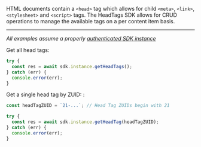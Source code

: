 HTML documents contain a `<head>` tag which allows for child `<meta>`, `<link>`, `<stylesheet>` and `<script>` tags. The HeadTags SDK allows for CRUD operations to manage the available tags on a per content item basis.

---

*All examples assume a properly [authenticated SDK instance](tools/node-sdk/instantiation)*


Get all head tags:
```JavaScript
try {
  const res = await sdk.instance.getHeadTags();
} catch (err) {
  console.error(err);
}
```

Get a single head tag by ZUID:
:
```JavaScript
const headTagZUID = `21-...`; // Head Tag ZUIDs begin with 21

try {
  const res = await sdk.instance.getHeadTag(headTagZUID);
} catch (err) {
  console.error(err);
}
```

<!-- Create a head tag:
See the documentation for the full range of options.
```JavaScript
const resourceZUID = "7-..."; // A content item

try {
  // Create a script tag to load a script only when rendering the view for the
  // content item whose ZUID is in resourceZUID

  let res = await sdk.instance.createHeadTag({
    type: "script",
    attributes: {
      src: "https://mydomain.com/libs/library.js"
    },
    resourceZUID: resourceZUID
  });

  // Create a meta 'generator' tag added in the head only when rendering the
  // view for the content item whose ZUID is in resourceZUID

  res = await sdk.instance.createHeadTag({
    type: "meta",
    attributes: {
      generator: "This is a test"
    },
    resourceZUID: resourceZUID
  });

  // Create a 'link' tag to load a CSS file from a specified URL only when
  // rendering the view for the content item whose ZUID is in resourceZUID.

  res = await sdk.instance.createHeadTag({
    type: "link",
    attributes: {
      rel: "stylesheet",
      href: "https://mydomain.com/css/mystylesheet.css"
    },
    resourceZUID: resourceZUID
  });
} catch (err) {
  console.error(err);
}
```

Update an existing head tag by ZUID:
See the documentation for the full range of options.
```JavaScript
const headTagZUID = `21-...`; // Head Tag ZUIDs begin with 21
const resourceZUID = "7-..."; // A content item

// Update an existing head tag to be a script loaded from its URL only
// when rendering the view for the content item whose ZUID is in resourceZUID.

try {
  const res = await sdk.instance.saveHeadTag(headTagZuid, {
    type: "script",
    attributes: {
      src: "https://mydomain.com/libs/another-library.js"
    },
    resourceZUID: resourceZUID
  });
} catch (err) {
  console.error(err);
}
```




Delete a single head tag by ZUID:
```JavaScript
try {
  const res = await sdk.instance.deleteHeadTag(headTagZUID);
} catch (err) {
  console.error(err);
}
```


## Site Head Entries

Get all site head entries:
See API documentation here.
```JavaScript
const headTagZUID = `21-...`; // Head Tag ZUIDs begin with 21

try {
  const res = await sdk.instance.getSiteHead();
} catch (err) {
  console.error(err);
}
``` -->